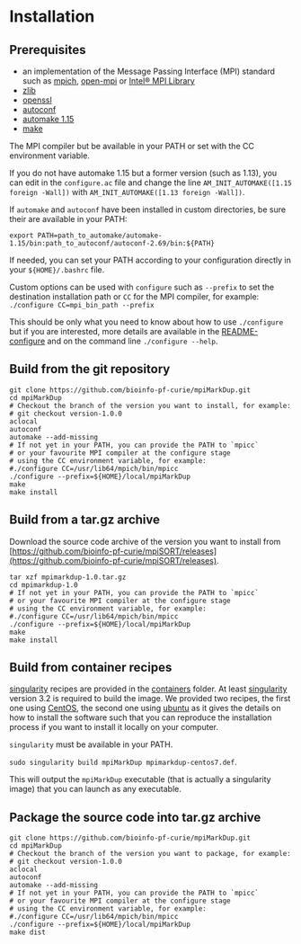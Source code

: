 # Installation

## Prerequisites

* an implementation of the Message Passing Interface (MPI) standard such as [mpich](https://www.mpich.org/), [open-mpi](https://www.open-mpi.org/) or [Intel® MPI Library](https://software.intel.com/en-us/mpi-library)
* [zlib](https://zlib.net/)
* [openssl](https://www.openssl.org/)
* [autoconf](https://www.gnu.org/software/autoconf/)
* [automake 1.15](https://www.gnu.org/software/automake/)
* [make](https://www.gnu.org/software/make/)

The MPI compiler but be available in your PATH or set with the CC environment variable.

If you do not have automake 1.15 but a former version (such as 1.13), you can edit in the `configure.ac` file and change the line `AM_INIT_AUTOMAKE([1.15 foreign -Wall])` with `AM_INIT_AUTOMAKE([1.13 foreign -Wall])`.

If `automake` and `autoconf` have been installed in custom directories, be sure their are available in your PATH:

`export PATH=path_to_automake/automake-1.15/bin:path_to_autoconf/autoconf-2.69/bin:${PATH}`

If needed, you can set your PATH according to your configuration directly in your `${HOME}/.bashrc` file.


Custom options can be used with `configure` such as `--prefix` to set the destination installation path or `CC` for the MPI compiler, for example:
`./configure CC=mpi_bin_path --prefix`

This should be only what you need to know about how to use `./configure` but if you are interested, more details are available in the [README-configure](README-configure) and on the command line `./configure --help`.


## Build from the git repository

```
git clone https://github.com/bioinfo-pf-curie/mpiMarkDup.git
cd mpiMarkDup
# Checkout the branch of the version you want to install, for example:
# git checkout version-1.0.0
aclocal
autoconf
automake --add-missing
# If not yet in your PATH, you can provide the PATH to `mpicc`
# or your favourite MPI compiler at the configure stage
# using the CC environment variable, for example:
#./configure CC=/usr/lib64/mpich/bin/mpicc
./configure --prefix=${HOME}/local/mpiMarkDup
make
make install
```



## Build from a tar.gz archive

Download  the source code archive of the version you want to install from [https://github.com/bioinfo-pf-curie/mpiSORT/releases](https://github.com/bioinfo-pf-curie/mpiSORT/releases).

```
tar xzf mpimarkdup-1.0.tar.gz
cd mpimarkdup-1.0
# If not yet in your PATH, you can provide the PATH to `mpicc`
# or your favourite MPI compiler at the configure stage
# using the CC environment variable, for example:
#./configure CC=/usr/lib64/mpich/bin/mpicc
./configure --prefix=${HOME}/local/mpiMarkDup
make
make install
```


## Build from container recipes

[singularity](https://sylabs.io/docs/) recipes are provided in the [containers](../containers) folder. At least [singularity](https://sylabs.io/docs/) version 3.2 is required to build the image. We provided two recipes, the first one using [CentOS](https://www.centos.org/), the second one using [ubuntu](https://ubuntu.com/) as it gives the details on how to install the software such that you can reproduce the installation process if you want to install it locally on your computer.


`singularity` must be available in your PATH.

`sudo singularity build mpiMarkDup mpimarkdup-centos7.def`.

This will output the `mpiMarkDup` executable (that is actually a singularity image) that you can launch as any executable.

## Package the source code into tar.gz archive


```
git clone https://github.com/bioinfo-pf-curie/mpiMarkDup.git
cd mpiMarkDup
# Checkout the branch of the version you want to package, for example:
# git checkout version-1.0.0
aclocal
autoconf
automake --add-missing
# If not yet in your PATH, you can provide the PATH to `mpicc`
# or your favourite MPI compiler at the configure stage
# using the CC environment variable, for example:
#./configure CC=/usr/lib64/mpich/bin/mpicc
./configure --prefix=${HOME}/local/mpiMarkDup
make dist
```
